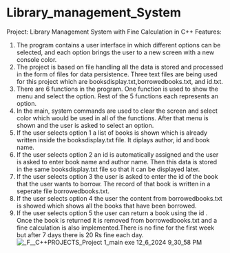# Library_management_System
Project: Library Management System with Fine Calculation in C++
Features:
1) The program contains a user interface in which different options can be selected, and each option brings the user to a new screen with a new console color.
2) The project is based on file handling all the data is stored and processed in the form of files for data persistence. Three text files are being used for this project which are booksdisplay.txt,borrowedbooks.txt, and id.txt.
3) There are 6 functions in the program. One function is used to show the menu and select the option. Rest of the 5 functions each represents an option.
4) In the main, system commands are used to clear the screen and select color which would be used in all of the functions. After that menu is shown and the user is asked to select an option.
5) If the user selects option 1 a list of books is shown which is already written inside the booksdisplay.txt file. It diplays author, id and book name.
6) If the user selects option 2 an id is automatically assigned and the user is asked to enter book name and author name. Then this data is stored in the same booksdisplay.txt file so that it can be displayed later.
7) If the user selects option 3 the user is asked to enter the id of the book that the user wants to borrow. The record of that book is written in a seperate file borrowedbooks.txt.
8) If the user selects option 4  the user the content from borrowedbooks.txt is showed which shows all the books that have been borrowed.
9) If the user selects option 5 the user can return a book using the id . Once the book is returned it is removed from borrowedbooks.txt and a fine calculation is also implemented.There is no fine for the first week but after 7 days there is 20 Rs fine each day.
![_F__C++_PROJECTS_Project 1_main exe_  12_6_2024 9_30_58 PM](https://github.com/user-attachments/assets/22f5e0a9-b944-4ce9-a328-be8e114684fe)
